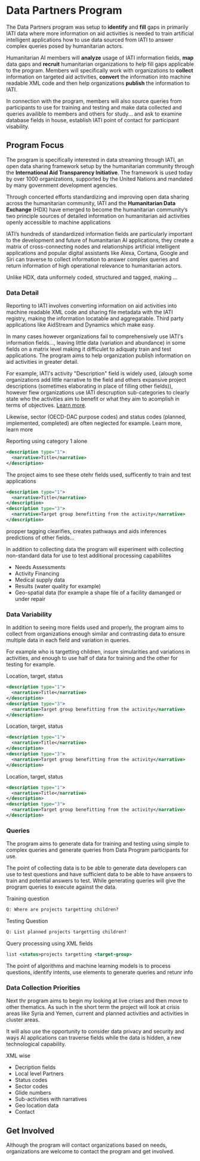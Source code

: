 # Data Partners Program

The Data Partners program was setup to **identify** and **fill** gaps in primarily IATI data where more information on aid activities is needed to train artificial intelligent applications how to use data sourced from IATI to answer complex queries posed by humanitarian actors.

Humanitarian AI members will **analyze** usage of IATI information fields, **map** data gaps and **recruit** humanitarian organizations to help fill gaps applicable to the program. Members will specifically work with organizations to **collect** information on targeted aid activities, **convert** the information into machine readable XML code and then help organizations **publish** the information to IATI.

In connection with the program, members will also source queries from participants to use for training and testing and make data collected and queries availible to members and others for study... and ask to examine database fields in house, establish IATI point of contact for participant visability.

## Program Focus

The program is specifically interested in data streaming through IATI, an open data sharing framework setup by the humanitarian community through the **International Aid Transparency Initiative**. The framework is used today by over 1000 organizations, supported by the United Nations and mandated by many government development agencies.

Through concerted efforts standardizing and improving open data sharing across the humanitarian community, IATI and the **Humanitarian Data Exchange** (HDX) have emerged to become the humanitarian community’s two principle sources of detailed information on humanitarian aid activities openly accessible to machine applications

IATI’s hundreds of standardized information fields are particularly important to the development and future of humanitarian AI applications, they create a matrix of cross-connecting nodes and relationships artificial intelligent applications and popular digital assistants like Alexa, Cortana, Google and Siri can traverse to collect information to answer complex queries and return information of high operational relevance to humanitarian actors.

Unlike HDX, data uniformely coded, structured and tagged, making ...

### Data Detail

Reporting to IATI involves converting information on aid activities into machine readable XML code and sharing file metadata with the IATI registry, making the information locatable and aggregatable. Third party applications like AidStream and Dynamics which make easy.

In many cases however organizations fail to comprehensively use IATI's information fields..., leaving little data (variation and abundance) in some fields on a matrix level making it difficulet to adiquaty train and test applications. The program aims to help organization publish information on aid activities in greater detail.

For example, IATI's activity "Description" field is widely used, (alough some organizations add little narrative to the field and others expansive project descriptions (sometimes elaborating in place of filling other fields)), however fiew organizations use IATI descruption sub-categories to clearly state who the activities aim to benefit or what they aim to acomplish in terms of objectives. [Learn more]().

Likewise, sector (OECD-DAC purpose codes) and status codes (planned, implemented, completed) are often neglected for example. Learn more, learn more

Reporting using category 1 alone

```xml
<description type="1">
  <narrative>Title</narrative>
</description>
```
The project aims to see these otehr fields used, sufficently to train and test applications

```xml
<description type="1">
  <narrative>Title</narrative>
</description>
<description type="3">
  <narrative>Target group benefitting from the activity</narrative>
</description>
```

propper tagging clearifies, creates pathways and aids inferences predictions of other fields...

In addition to collecting data the program will experiment with collecting non-standard data for use to test additional processing capabiliites

* Needs Assessments
* Activity Financing
* Medical supply data
* Results (water quality for example)
* Geo-spatial data (for example a shape file of a facility damanged or under repair

### Data Variability

In addition to seeing more fields used and properly, the program aims to collect from organizations enough similar and contrasting data to ensure multiple data in each field and variation in queries.

For example who is targetting children, insure simularities and variations in activities, and enough to use half of data for training and the other for testing for example.

Location, target, status

```xml
<description type="1">
  <narrative>Title</narrative>
</description>
<description type="3">
  <narrative>Target group benefitting from the activity</narrative>
</description>
```

Location, target, status

```xml
<description type="1">
  <narrative>Title</narrative>
</description>
<description type="3">
  <narrative>Target group benefitting from the activity</narrative>
</description>
```

Location, target, status

```xml
<description type="1">
  <narrative>Title</narrative>
</description>
<description type="3">
  <narrative>Target group benefitting from the activity</narrative>
</description>
```

### Queries

The program aims to generate data for training and testing using simple to complex queries and generate queries from Data Program participants for use.

The point of collecting data is to be able to generate data developers can use to test questions and have sufficient data to be able to have answers to train and potential answers to test. While generating queries will give the program queries to execute against the data.

Training question

```txt
Q: Where are projects targetting children? 
```

Testing Question

```txt
Q: List planned projects targetting children?
```

Query processing using XML fields

```XML
list <status>projects targetting <target-group>
```

The point of algorithms and machine learning models is to process questions, identify intents, use elements to generate queries and retunr info

### Data Collection Priorities

Next thr program aims to begin my looking at live crises and then move to other thematics. As such in the short term the project will look at crisis areas like Syria and Yemen, current and planned activities and activities in cluster areas.

It will also use the opportunity to consider data privacy and security and ways AI applications can traverse fields while the data is hidden, a new technological capability.

XML wise

* Decription fields
* Local level Partners
* Status codes
* Sector codes
* Glide numbers
* Sub-activities with narratives
* Geo location data
* Contact

## Get Involved

Although the program will contact organizations based on needs, organizations are welcome to contact the program and get involved. 
